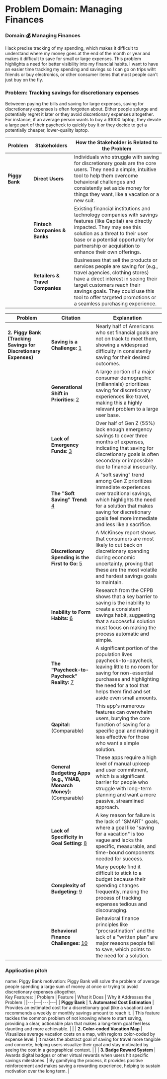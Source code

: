 # Problem Domain: Managing Finances


### Domain:💰 **Managing Finances**
I lack precise tracking of my spending, which makes it difficult to understand where my money goes at the end of the month or year and makes it difficult to save for small or large expenses. This problem highlights a need for better visibility into my financial habits. I want to have an easier time tracking my spending and savings so I can go on trips wiht friends or buy electronics, or other consumer items that most people can't just buy on the fly.

### Problem: Tracking savings for discretionary expenses
Betweeen paying the bills and saving for large expenses, saving for discretionary expenses is often forgotten about. Either people splurge and potentially regret it later or they avoid discretionary expenses altogether. For instance, if an average person wants to buy a $1000 laptop, they devote a large part of their paycheck to quickly buy it or they decide to get a potentially cheaper, lower-quality laptop.

| Problem | Stakeholders | How the Stakeholder is Related to the Problem |
|---|---|---|
| **Piggy Bank** | **Direct Users** | Individuals who struggle with saving for discretionary goals are the core users. They need a simple, intuitive tool to help them overcome behavioral challenges and consistently set aside money for things they want, like a vacation or a new suit. |
| | **Fintech Companies & Banks** | Existing financial institutions and technology companies with savings features (like Qapital) are directly impacted. They may see this solution as a threat to their user base or a potential opportunity for partnership or acquisition to enhance their own offerings. |
| | **Retailers & Travel Companies** | Businesses that sell the products or services people are saving for (e.g., travel agencies, clothing stores) have a direct interest in seeing their target customers reach their savings goals. They could use this tool to offer targeted promotions or a seamless purchasing experience. |


| Problem | Citation | Explanation |
|---|---|---|
| **2. Piggy Bank (Tracking Savings for Discretionary Expenses)** | **Saving is a Challenge:** [1](https://www.nerdwallet.com/article/finance/2025-financial-goals-midyear-check-in-report) | Nearly half of Americans who set financial goals are not on track to meet them, showing a widespread difficulty in consistently saving for their desired outcomes. |
| | **Generational Shift in Priorities:** [2](https://www.investopedia.com/millenialls-are-prioritizing-vacation-in-their-american-dream-11797045) | A large portion of a major consumer demographic (millennials) prioritizes saving for discretionary experiences like travel, making this a highly relevant problem to a large user base. |
| | **Lack of Emergency Funds:** [3](https://newsroom.bankofamerica.com/content/newsroom/press-releases/2025/07/confronted-with-higher-living-costs--72--of-young-adults-take-ac.html) | Over half of Gen Z (55%) lack enough emergency savings to cover three months of expenses, indicating that saving for discretionary goals is often secondary or impossible due to financial insecurity. |
| | **The "Soft Saving" Trend:** [4](https://site.nyit.edu/news/features/trends_in_2024_personal_finance) | A "soft saving" trend among Gen Z prioritizes immediate experiences over traditional savings, which highlights the need for a solution that makes saving for discretionary goals feel more immediate and less like a sacrifice. |
| | **Discretionary Spending is the First to Go:** [5](https://www.mckinsey.com/industries/consumer-packaged-goods/our-insights/the-state-of-the-us-consumer) | A McKinsey report shows that consumers are most likely to cut back on discretionary spending during economic uncertainty, proving that these are the most volatile and hardest savings goals to maintain. |
| | **Inability to Form Habits:** [6](https://www.consumerfinance.gov/an-essential-guide-to-building-an-emergency-fund/) | Research from the CFPB shows that a key barrier to saving is the inability to create a consistent savings habit, suggesting that a successful solution must focus on making the process automatic and simple. |
| | **The "Paycheck-to-Paycheck" Reality:** [7](https://www.cnn.com/2024/10/27/economy/wealthy-households-living-paycheck-to-paycheck) | A significant portion of the population lives paycheck-to-paycheck, leaving little to no room for saving for non-essential purchases and highlighting the need for a tool that helps them find and set aside even small amounts. |
| | **Qapital:** (Comparable) | This app's numerous features can overwhelm users, burying the core function of saving for a specific goal and making it less effective for those who want a simple solution. |
| | **General Budgeting Apps (e.g., YNAB, Monarch Money):** (Comparable) | These apps require a high level of manual upkeep and user commitment, which is a significant barrier for people who struggle with long-term planning and want a more passive, streamlined approach. |
| | **Lack of Specificity in Goal Setting:** [8](https://www.synchrony.com/blog/bank/5-reasons-why-people-miss-financial-goals) | A key reason for failure is the lack of "SMART" goals, where a goal like "saving for a vacation" is too vague and lacks the specific, measurable, and time-bound components needed for success. |
| | **Complexity of Budgeting:** [9](https://www.cnbc.com/select/why-budgets-dont-work-for-people/) | Many people find it difficult to stick to a budget because their spending changes frequently, making the process of tracking expenses tedious and discouraging. |
| | **Behavioral Finance Challenges:** [10](https://www.allgenfinancial.com/reasons-people-cant-retire/) | Behavioral finance principles like "procrastination" and the lack of a "written plan" are major reasons people fail to save, which points to the need for a solution.|

### Application pitch
name: Piggy Bank
motivation: Piggy Bank will solve the problem of average people spending a large sum of money at once or trying to avoid discretionary expenses altogether.  
Key Features: 
| Problem | Feature | What it Does | Why it Addresses the Problem |
|---|---|---|---|
| **Piggy Bank** | **1. Automated Cost Estimation** | Provides an estimated cost for a discretionary goal (like a vacation) and recommends a weekly or monthly savings amount to reach it. | This feature tackles the common problem of not knowing where to start saving, providing a clear, actionable plan that makes a long-term goal feel less daunting and more achievable. |
| | **2. Color-coded Vacation Map** | Visualizes average vacation costs on a map, with regions color-coded by expense level. | It makes the abstract goal of saving for travel more tangible and concrete, helping users visualize their goal and stay motivated by seeing the cost in a geographical context.  |
| | **3. Badge Reward System** | Awards digital badges or other virtual rewards when users hit specific savings milestones. | By gamifying the process, it provides positive reinforcement and makes saving a rewarding experience, helping to sustain motivation over the long term. |



